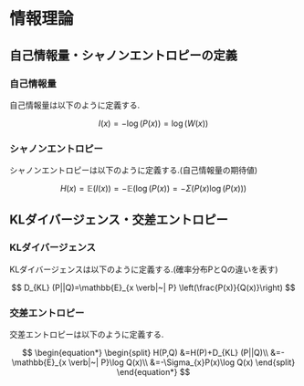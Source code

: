 # 情報理論
## 自己情報量・シャノンエントロピーの定義
### 自己情報量
自己情報量は以下のように定義する.

$$
I(x)=-\log(P(x))=\log(W(x))
$$

### シャノンエントロピー
シャノンエントロピーは以下のように定義する.(自己情報量の期待値)

$$
H(x)=\mathbb{E}(I(x))=-\mathbb{E}(\log(P(x))=-\Sigma(P(x)\log(P(x)))
$$

## KLダイバージェンス・交差エントロピー
### KLダイバージェンス
KLダイバージェンスは以下のように定義する.(確率分布PとQの違いを表す)

$$
D_{KL} (P||Q)=\mathbb{E}_{x \verb|~| P} \left(\frac{P(x)}{Q(x)}\right)
$$

### 交差エントロピー
交差エントロピーは以下のように定義する.

$$
\begin{equation*}
\begin{split}
H(P,Q)
&=H(P)+D_{KL} (P||Q)\\
&=-\mathbb{E}_{x \verb|~| P}\log Q(x)\\
&=-\Sigma_{x}P(x)\log Q(x)
\end{split}
\end{equation*}
$$